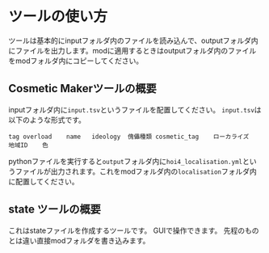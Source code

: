# ツールの使い方
ツールは基本的にinputフォルダ内のファイルを読み込んで、outputフォルダ内にファイルを出力します。modに適用するときはoutputフォルダ内のファイルをmodフォルダ内にコピーしてください。

## Cosmetic Makerツールの概要
inputフォルダ内に```input.tsv```というファイルを配置してください。
```input.tsv```は以下のような形式です。

```tsv
tag overload    name   ideology  傀儡種類 cosmetic_tag    ローカライズ   地域ID    色
```
pythonファイルを実行すると```output```フォルダ内に```hoi4_localisation.yml```というファイルが出力されます。これをmodフォルダ内の```localisation```フォルダ内に配置してください。

## state ツールの概要
これはstateファイルを作成するツールです。
GUIで操作できます。
先程のものとは違い直接modフォルダを書き込みます。
